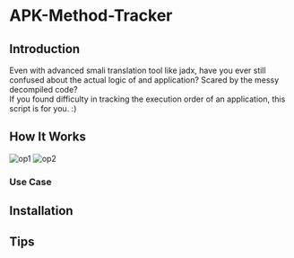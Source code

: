 # APK-Method-Tracker
## Introduction
Even with advanced smali translation tool like jadx, have you ever still confused about the actual logic of and application? Scared by the messy decompiled code? <br>
If you found difficulty in tracking the execution order of an application, this script is for you. :)
## How It Works
![op1](https://user-images.githubusercontent.com/65654501/148697278-7d705787-68ef-4b2c-88c6-fe6021858552.png)
![op2](https://user-images.githubusercontent.com/65654501/148697716-522caf7b-540a-4d4f-82c6-ba66ed485de3.png)
### Use Case

## Installation

## Tips
